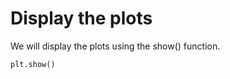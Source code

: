 # Display the plots

We will display the plots using the show() function.

```python
plt.show()
```
